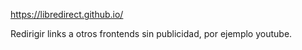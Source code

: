 https://libredirect.github.io/

Redirigir links a otros frontends sin publicidad, por ejemplo youtube.
